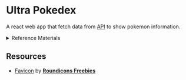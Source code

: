 # Ultra Pokedex

A react web app that fetch data from [API](https://pokeapi.co/api/v2/pokemon?offset=${offset}&limit=${limit}) to show pokemon information.

<details>
<summary>Reference Materials</summary>
<li>[Web Dev Simplified] :<a href="https://www.youtube.com/watch?v=o3ZUc7zH8BE"> Pagination</a></li>
<li>[freeCodeCamp.org] : <a href="https://www.youtube.com/watch?v=4UZrsTqkcW4&t=32441s">React Routing</a></li>
</details>

## Resources

- <a href="https://www.flaticon.com/free-icon/ultra-ball_188954">Favicon</a> by <b><a href="https://www.flaticon.com/authors/roundicons-freebies" title="Roundicons Freebies">Roundicons Freebies</a></b>
